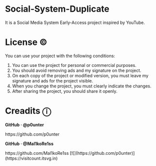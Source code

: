 # Social-System-Duplicate
It is a Social Media System Early-Access project inspired by YouTube.

# License ©️
You can use your project with the following conditions:
1. You can use the project for personal or commercial purposes.
2. You should avoid removing ads and my signature on the project.
3. On each copy of the project or modified version, you must leave my signature and ads for the project visible.
4. When you change the project, you must clearly indicate the changes.
5. After sharing the project, you should share it openly.

# Creadits ⓘ
<p align="left"><b>GitHub · @p0unter</b></p> <a>https://github.com/p0unter</a>
<p align="left"><b>GitHub · @Mal1koRe1ss</b></p> <a>https://github.com/Mal1koRe1ss</a>
[![](https://github.com/p0unter)](https://visitcount.itsvg.in)
